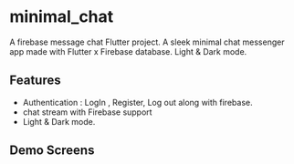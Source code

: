 # minimal_chat

A firebase message chat Flutter project.
A sleek minimal chat messenger app made with Flutter x Firebase database. Light & Dark mode.

## Features

- Authentication : LogIn , Register, Log out along with firebase.
- chat stream with Firebase support
- Light & Dark mode.

## Demo Screens

